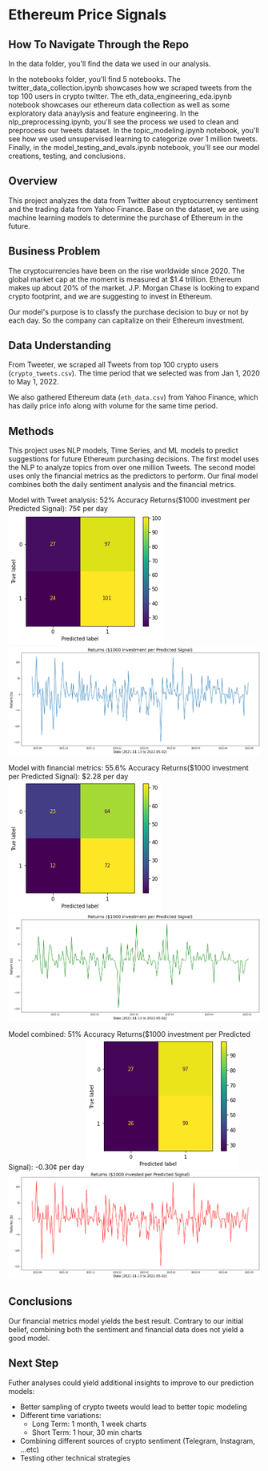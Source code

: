 # Ethereum Price Signals


## How To Navigate Through the Repo
In the data folder, you'll find the data we used in our analysis.

In the notebooks folder, you'll find 5 notebooks. The twitter_data_collection.ipynb showcases how we scraped tweets from the top 100 users in crypto twitter. The eth_data_engineering_eda.ipynb notebook showcases our ethereum data collection as well as some exploratory data anaylysis and feature engineering. In the nlp_preprocessing.ipynb, you'll see the process we used to clean and preprocess our tweets dataset. In the topic_modeling.ipynb notebook, you'll see how we used unsupervised learning to categorize over 1 million tweets. Finally, in the model_testing_and_evals.ipynb notebook, you'll see our model creations, testing, and conclusions. 

## Overview
This project analyzes the data from Twitter about cryptocurrency sentiment and the trading data from Yahoo Finance. Base on the dataset, we are using machine learning models to determine the purchase of Ethereum in the future.

## Business Problem
The cryptocurrencies have been on the rise worldwide since 2020. The global market cap at the moment is measured at $1.4 trillion. Ethereum makes up about 20% of the market. 
J.P. Morgan Chase is looking to expand crypto footprint, and we are suggesting to invest in Ethereum. 

Our model's purpose is to classfy the purchase decision to buy or not by each day. So the company can capitalize on their Ethereum investment.

## Data Understanding
From Tweeter, we scraped all Tweets from top 100 crypto users (`crypto_tweets.csv`). The time period that we selected was from Jan 1, 2020 to May 1, 2022. 

We also gathered Ethereum data (`eth_data.csv`) from Yahoo Finance, which has daily price info along with volume for the same time period.

## Methods
This project uses NLP models, Time Series, and ML models to predict suggestions for future Ethereum purchasing decisions. The first model uses the NLP to analyze topics from over one million Tweets. The second model uses only the financial metrics as the predictors to perform. Our final model combines both the daily sentiment analysis and the financial metrics.

Model with Tweet analysis: 52% Accuracy
Returns($1000 investment per Predicted Signal): 75¢ per day
![model1-1.png](pictures/model1-1.png)
![model1-2.png](pictures/model1-2.png)

Model with financial metrics: 55.6% Accuracy
Returns($1000 investment per Predicted Signal): $2.28 per day
![model2-1.png](pictures/model2-1.png)
![model2-2.png](pictures/model2-2.png)

Model combined: 51% Accuracy
Returns($1000 investment per Predicted Signal): -0.30¢ per day
![model3-1.png](pictures/model3-1.png)
![model3-2.png](pictures/model3-2.png)


## Conclusions
Our financial metrics model yields the best result. Contrary to our initial belief, combining both the sentiment and financial data does not yield a good model.

## Next Step
Futher analyses could yield additional insights to improve to our prediction models:

- Better sampling of crypto tweets would lead to better topic modeling
- Different time variations:
    - Long Term: 1 month, 1 week charts
    - Short Term: 1 hour, 30 min charts
- Combining different sources of crypto sentiment (Telegram, Instagram, ...etc)
- Testing other technical strategies

